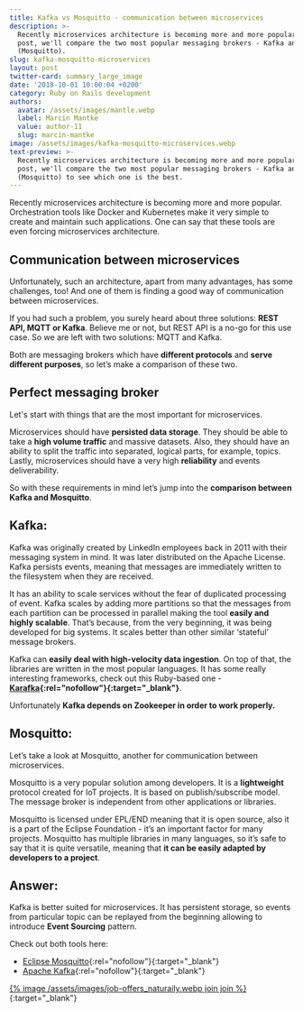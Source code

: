 ```yaml
---
title: Kafka vs Mosquitto - communication between microservices
description: >-
  Recently microservices architecture is becoming more and more popular. In this
  post, we'll compare the two most popular messaging brokers - Kafka and MQTT
  (Mosquitto).
slug: kafka-mosquitto-microservices
layout: post
twitter-card: summary_large_image
date: '2018-10-01 10:00:04 +0200'
category: Ruby on Rails development
authors:
  avatar: /assets/images/mantle.webp
  label: Marcin Mantke
  value: author-11
  slug: marcin-mantke
image: /assets/images/kafka-mosquitto-microservices.webp
text-preview: >-
  Recently microservices architecture is becoming more and more popular. In this
  post, we'll compare the two most popular messaging brokers - Kafka and MQTT
  (Mosquitto) to see which one is the best.
---
```

Recently microservices architecture is becoming more and more popular. Orchestration tools like Docker and Kubernetes make it very simple to create and maintain such applications. One can say that these tools are even forcing microservices architecture.

## Communication between microservices

Unfortunately, such an architecture, apart from many advantages, has some challenges, too! And one of them is finding a good way of communication between microservices.

If you had such a problem, you surely heard about three solutions: **REST API, MQTT or Kafka**. Believe me or not, but REST API is a no-go for this use case. So we are left with two solutions: MQTT and Kafka.

Both are messaging brokers which have **different protocols** and **serve different purposes**, so let’s make a comparison of these two.

## Perfect messaging broker

Let's start with things that are the most important for microservices.

Microservices should have **persisted data storage**. They should be able to take a **high volume traffic** and massive datasets. Also, they should have an ability to split the traffic into separated, logical parts, for example, topics. Lastly, microservices should have a very high **reliability** and events deliverability.

So with these requirements in mind let’s jump into the **comparison between Kafka and Mosquitto**.

## Kafka:

Kafka was originally created by LinkedIn employees back in 2011 with their messaging system in mind. It was later distributed on the Apache License. Kafka persists events, meaning that messages are immediately written to the filesystem when they are received.

It has an ability to scale services without the fear of duplicated processing of event. Kafka scales by adding more partitions so that the messages from each partition can be processed in parallel making the tool **easily and highly scalable**. That’s because, from the very beginning, it was being developed for big systems. It scales better than other similar ‘stateful’ message brokers.

Kafka can **easily deal with high-velocity data ingestion**. On top of that, the libraries are written in the most popular languages. It has some really interesting frameworks, check out this Ruby-based one - **[Karafka](https://github.com/karafka/karafka){:rel="nofollow"}{:target="_blank"}**.

Unfortunately **Kafka depends on Zookeeper in order to work properly.**

## Mosquitto:

Let’s take a look at Mosquitto, another for communication between microservices.

Mosquitto is a very popular solution among developers. It is a **lightweight** protocol created for IoT projects. It is based on publish/subscribe model. The message broker is independent from other applications or libraries.

Mosquitto is licensed under EPL/END meaning that it is open source, also it is a part of the Eclipse Foundation - it’s an important factor for many projects. Mosquitto has multiple libraries in many languages, so it’s safe to say that it is quite versatile, meaning that **it can be easily adapted by developers to a project**.

## Answer:

Kafka is better suited for microservices. It has persistent storage, so events from particular topic can be replayed from the beginning allowing to introduce **Event Sourcing** pattern.

Check out both tools here:
* [Eclipse Mosquitto](https://mosquitto.org/){:rel="nofollow"}{:target="_blank"}
* [Apache Kafka](https://kafka.apache.org/){:rel="nofollow"}{:target="_blank"}

[{% image /assets/images/job-offers_naturaily.webp join join %}](https://naturaily.com/careers){:target="_blank"}
